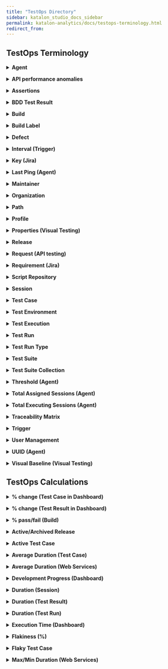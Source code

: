 ```yaml
---
title: "TestOps Directory"
sidebar: katalon_studio_docs_sidebar
permalink: katalon-analytics/docs/testops-terminology.html
redirect_from:
---
```


## TestOps Terminology

**<details><summary>Agent</summary>**
Connects a local machine to the TestOps servers for test runs execution.
</details>

**<details><summary>API performance anomalies</summary>**
Identify web services that take more/less time to respond than usual by applying the local outlier factor (LOF) on 30 latest execution requests.
</details>

**<details><summary>Assertions</summary>**
Determine whether the automated test case succeeds or not.

Katalon TestOps provides users a specific view of assertions in each test case to evaluate the quality of test cases and ensure your tested application/software is working correctly.

Assertions help checking whether a condition is true (e.g., whether labels, data, API responses are rendered correctly).
</details>

**<details><summary>BDD Test Result</summary>**
Represents the result of a test following the Behavior Driven Development (BDD) Framework.

In Katalon TestOps, the Features of BDD tests are displayed as Requirements, while Scenarios are displayed as Test Cases.
</details>

**<details><summary>Build</summary>**
Represents a group of features/tasks in a release for management or testing purposes.

In Katalon TestOps, a build can consist of one or more test cases.
When users map a test result to a build, it’s automatically mapped to the corresponding release. However, if users map a test result to a release, it’s not mapped to any specific build.
</details>

**<details><summary>Build Label</summary>**
Represents a piece of code committed to the source code
</details>

**<details><summary>Defect</summary>**
Identifies a failed test run on TestOps to link the test result to a Jira issue (Jira bug).
</details>

**<details><summary>Interval (Trigger)</summary>**
A time period between each scheduled execution.

In Katalon TestOps, the Interval Unit values are Minute, Hour, Day, Week. For example, if you set Interval Unit as Hour, Interval as 5, it means the execution is scheduled for every 5 hours.
</details>

**<details><summary>Key (Jira)</summary>**
Represents an ID of the Jira issue you have linked a test case/test result to.

In Katalon TestOps, you link a test case to Jira Requirements and link a test result to a Jira Defect.
</details>

**<details><summary>Last Ping (Agent)</summary>**
The last time an Agent connects to a server to ask for a job to execute.
</details>

**<details><summary>Maintainer</summary>**
A role responsible for all test results of a test case.

In Katalon TestOps, within an organization, you can assign a person to maintain a test case. The maintainer is then in charge of all history results of a test case.
</details>

**<details><summary>Organization</summary>**
Brings together users, teams and projects in your company.

In Katalon TestOps, the organization level is the highest level of management, followed by the team level and then project level.
</details>

**<details><summary>Path</summary>**
Location of a test in Katalon Studio.

In Katalon TestOps, each test has a path if it is uploaded from Katalon Studio to Katalon TestOps.
</details>

**<details><summary>Profile</summary>**
A profile is set for each test suite in Katalon Studio. Hence, a test run can have multiple profiles in Katalon TestOps. This helps cover multiple and different environments to execute automated test scripts with ease.
</details>

**<details><summary>Properties (Visual Testing)</summary>**
Represents an ID of the baseline image.
</details>

**<details><summary>Release</summary>**
Represents a version or a milestone of a software product.

In Katalon TestOps, a release consists of one or more test cases.
</details>

**<details><summary>Request (API testing)</summary>**
Represents the action of calling a server and asking it to perform a task.
</details>

**<details><summary>Requirement (Jira)</summary>**
Represents a Jira issue linked to a test case
</details>

**<details><summary>Script Repository</summary>**
Stores all the test assets for a test automation project (tests, data files, scripts files, macros, etc.)

In Katalon TestOps, you can create a script repository to manage all test scripts and decide which one to be executed along with the given test environment. You can upload files to a script repository from an external source or as a .zip file.
</details>

**<details><summary>Session</summary>**
A session is created once a test run is executed.

In Katalon TestOps, each test run can be executed as one or many test sessions depending on whether the test runs in parallel or not.

A session can contain:
* one or more test cases
* a test environment
* test scripts (in a script repository) used for the execution of each test case.
</details>

**<details><summary>Test Case</summary>**
Consists of multiple test results once being executed. 

In Katalon TestOps, you can see detailed information of test cases to see if your software is free of bugs and whether it is working as expected. You can link test cases to Jira Requirements to ensure a good test coverage. A test case can be linked to one or more Requirements.  
</details>

**<details><summary>Test Environment</summary>**
Represents a place where a test run could be executed in command line interface.

In Katalon TestOps, you can use your local machine as a test environment. This test environment must be controlled by an agent.
</details>

**<details><summary>Test Execution</summary>**
The results of test cases executed with TestOps scheduler.

> Notes:
>
> Not including reports uploaded from Katalon Studio or other tools.
</details>

**<details><summary>Test Run</summary>**
Consists of one or more test cases to be executed (execution of more test cases depends on whether a test run is conducted in parallel).

In Katalon TestOps, a test run keeps track of all test results, status, duration, asignee, etc.
</details>

**<details><summary>Test Run Type</summary>**
A collection of all test runs that have same configurations.
</details>

**<details><summary>Test Suite</summary>**
A collection of test cases.
</details>

**<details><summary>Test Suite Collection</summary>**
A list of test suites that allows users to manage and plan tes executions better.
</details>

**<details><summary>Threshold (Agent)</summary>**
The maximum number of sessions that an agent can execute at the same time.
</details>

**<details><summary>Total Assigned Sessions (Agent)</summary>**
Number of sessions assigned to an agent to execute tests.

In Katalon TestOps, the maximum number of assigned sessions is called Threshold.
</details>

**<details><summary>Total Executing Sessions (Agent)</summary>**
Number of sessions an agent executes in real time.
</details>

**<details><summary>Traceability Matrix</summary>**
Manages the relationships across requirements, test cases and defects.
</details>

**<details><summary>Trigger</summary>**
Determines when a test run is executed.

In Katalon TestOps, this function helps leverage remote execution for a complete control of testing plan.
</details>

**<details><summary>User Management</summary>**
An administration tool to manage users.

In Katalon TestOps, this feature allows you to:
* invite users to your organization (you can also set up access permission to other Katalon products).
* delete pending invitations.
* set and edit a user's role.
* remove users from your organization.
</details>

**<details><summary>UUID (Agent)</summary>**
A identifier generated when an agent is set up successfully..
</details>

**<details><summary>Visual Baseline (Visual Testing)</summary>**
A standard reference image used to compare with the Checkpoint screenshot(s) during a test execution.
</details>

## TestOps Calculations

**<details><summary>% change (Test Case in Dashboard)</summary>**
Connects a local machine to the TestOps servers for test runs execution.
</details>

**<details><summary>% change (Test Result in Dashboard)</summary>**
Connects a local machine to the TestOps servers for test runs execution.
</details>

**<details><summary>% pass/fail (Build)</summary>**
Connects a local machine to the TestOps servers for test runs execution.
</details>

**<details><summary>Active/Archived Release</summary>**
Connects a local machine to the TestOps servers for test runs execution.
</details>

**<details><summary>Active Test Case</summary>**
Connects a local machine to the TestOps servers for test runs execution.
</details>

**<details><summary>Average Duration (Test Case)</summary>**
Connects a local machine to the TestOps servers for test runs execution.
</details>

**<details><summary>Average Duration (Web Services)</summary>**
Connects a local machine to the TestOps servers for test runs execution.
</details>

**<details><summary>Development Progress (Dashboard)</summary>**
Connects a local machine to the TestOps servers for test runs execution.
</details>

**<details><summary>Duration (Session)</summary>**
Connects a local machine to the TestOps servers for test runs execution.
</details>

**<details><summary>Duration (Test Result)</summary>**
Connects a local machine to the TestOps servers for test runs execution.
</details>

**<details><summary>Duration (Test Run)</summary>**
Connects a local machine to the TestOps servers for test runs execution.
</details>

**<details><summary>Execution Time (Dashboard)</summary>**
Connects a local machine to the TestOps servers for test runs execution.
</details>

**<details><summary>Flakiness (%)</summary>**
Connects a local machine to the TestOps servers for test runs execution.
</details>

**<details><summary>Flaky Test Case</summary>**
Connects a local machine to the TestOps servers for test runs execution.
</details>

**<details><summary>Max/Min Duration (Web Services)</summary>**
Connects a local machine to the TestOps servers for test runs execution.
</details>

